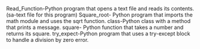 Read_Function-Python program that opens a text file and reads its contents.(sa-text file for this program) 
Square_root- Python program that imports the math module and uses the sqrt function. 
class-Python class with a method that prints a message.
square- Python function that takes a number and returns its square. 
try_expect-Python program that uses a try-except block to handle a division by zero error. 
